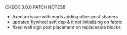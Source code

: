 CHECK 3.0.0 PATCH NOTES!!

- fixed an issue with mods adding other post shaders
- updated flywheel soft dep & it not initializing on fabric
- fixed wall sign post placement on replaceable blocks